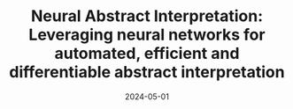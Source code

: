 ---
layout: publications
type: thesis

title: "Neural Abstract Interpretation: Leveraging neural networks for automated, efficient and differentiable abstract interpretation"
authors: "<span span class=author-font>Shaurya Gomber</span>"
date: 2024-05-01
venue: MS Thesis '24 (UIUC)
award: David J. Kuck Outstanding Master’s Thesis Award 2024

links:
  - name: "Thesis Link"
    url: "https://www.ideals.illinois.edu/items/131524"

bibtex: |
    @mastersthesis{nai_gomber_2024,
      title={Neural abstract interpretation: Leveraging neural networks for automated,
             efficient and differentiable abstract interpretation},
      author={Gomber, Shaurya},
      year={2024},
      school={University of Illinois at Urbana-Champaign},
      url={https://www.ideals.illinois.edu/items/131524}
    }
---
